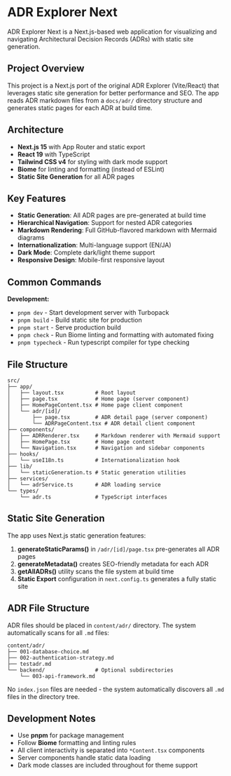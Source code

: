 # ADR Explorer Next

ADR Explorer Next is a Next.js-based web application for visualizing and navigating Architectural Decision Records (ADRs) with static site generation.

## Project Overview

This project is a Next.js port of the original ADR Explorer (Vite/React) that leverages static site generation for better performance and SEO. The app reads ADR markdown files from a `docs/adr/` directory structure and generates static pages for each ADR at build time.

## Architecture

- **Next.js 15** with App Router and static export
- **React 19** with TypeScript
- **Tailwind CSS v4** for styling with dark mode support
- **Biome** for linting and formatting (instead of ESLint)
- **Static Site Generation** for all ADR pages

## Key Features

- **Static Generation**: All ADR pages are pre-generated at build time
- **Hierarchical Navigation**: Support for nested ADR categories
- **Markdown Rendering**: Full GitHub-flavored markdown with Mermaid diagrams
- **Internationalization**: Multi-language support (EN/JA)
- **Dark Mode**: Complete dark/light theme support
- **Responsive Design**: Mobile-first responsive layout

## Common Commands

**Development:**

- `pnpm dev` - Start development server with Turbopack
- `pnpm build` - Build static site for production
- `pnpm start` - Serve production build
- `pnpm check` - Run Biome linting and formatting with automated fixing
- `pnpm typecheck` - Run typescript compiler for type checking

## File Structure

```
src/
├── app/
│   ├── layout.tsx          # Root layout
│   ├── page.tsx            # Home page (server component)
│   ├── HomePageContent.tsx # Home page client component
│   └── adr/[id]/
│       ├── page.tsx        # ADR detail page (server component)
│       └── ADRPageContent.tsx # ADR detail client component
├── components/
│   ├── ADRRenderer.tsx     # Markdown renderer with Mermaid support
│   ├── HomePage.tsx        # Home page content
│   └── Navigation.tsx      # Navigation and sidebar components
├── hooks/
│   └── useI18n.ts          # Internationalization hook
├── lib/
│   └── staticGeneration.ts # Static generation utilities
├── services/
│   └── adrService.ts       # ADR loading service
└── types/
    └── adr.ts              # TypeScript interfaces
```

## Static Site Generation

The app uses Next.js static generation features:

1. **generateStaticParams()** in `/adr/[id]/page.tsx` pre-generates all ADR pages
2. **generateMetadata()** creates SEO-friendly metadata for each ADR
3. **getAllADRs()** utility scans the file system at build time
4. **Static Export** configuration in `next.config.ts` generates a fully static site

## ADR File Structure

ADR files should be placed in `content/adr/` directory. The system automatically scans for all `.md` files:

```
content/adr/
├── 001-database-choice.md
├── 002-authentication-strategy.md
├── testadr.md
└── backend/                # Optional subdirectories
    └── 003-api-framework.md
```

No `index.json` files are needed - the system automatically discovers all `.md` files in the directory tree.

## Development Notes

- Use **pnpm** for package management
- Follow **Biome** formatting and linting rules
- All client interactivity is separated into `*Content.tsx` components
- Server components handle static data loading
- Dark mode classes are included throughout for theme support
